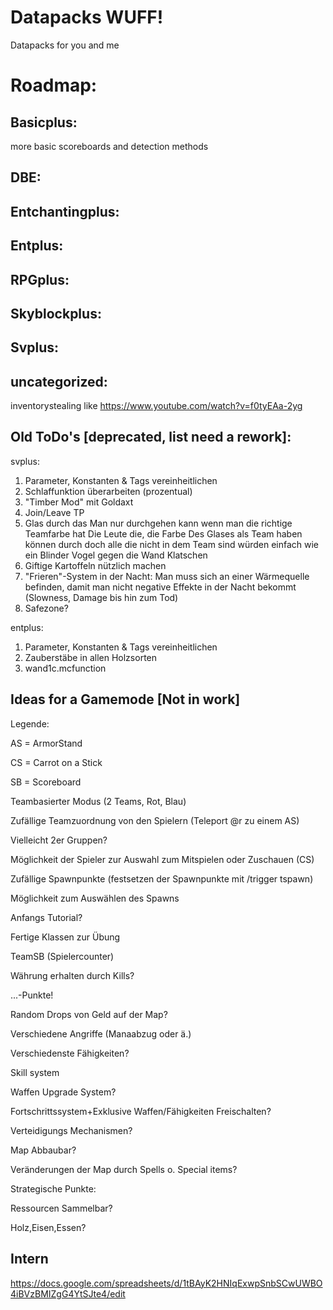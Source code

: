 # Datapacks	WUFF!
Datapacks for you and me



 # Roadmap:

 ## Basicplus:
more basic scoreboards and detection methods

 ## DBE:

 ## Entchantingplus:

 ## Entplus:

 ## RPGplus:

 ## Skyblockplus:

 ## Svplus:

 ## uncategorized:
inventorystealing like https://www.youtube.com/watch?v=f0tyEAa-2yg

 ## Old ToDo's [deprecated, list need a rework]:

 svplus:
1. Parameter, Konstanten & Tags vereinheitlichen
2. Schlaffunktion überarbeiten (prozentual)
3. "Timber Mod" mit Goldaxt
4. Join/Leave TP
5. Glas durch das Man nur durchgehen kann wenn man die richtige Teamfarbe hat
Die Leute die, die Farbe Des Glases als Team haben können durch doch alle die nicht in dem Team sind würden einfach wie ein Blinder Vogel gegen die Wand Klatschen
6. Giftige Kartoffeln nützlich machen
7. "Frieren"-System in der Nacht:
Man muss sich an einer Wärmequelle befinden, damit man nicht negative Effekte in der Nacht bekommt (Slowness, Damage bis hin zum Tod)
8. Safezone?

 entplus:
1. Parameter, Konstanten & Tags vereinheitlichen
2. Zauberstäbe in allen Holzsorten
3. wand1c.mcfunction


 ## Ideas for a Gamemode [Not in work]

 Legende:

 AS = ArmorStand

 CS = Carrot on a Stick

 SB = Scoreboard


 Teambasierter Modus (2 Teams, Rot, Blau)

 Zufällige Teamzuordnung von den Spielern (Teleport @r zu einem AS)

 Vielleicht 2er Gruppen?

 Möglichkeit der Spieler zur Auswahl zum Mitspielen oder Zuschauen (CS)

 Zufällige Spawnpunkte (festsetzen der Spawnpunkte mit /trigger tspawn)

 Möglichkeit zum Auswählen des Spawns

 Anfangs Tutorial?

 Fertige Klassen zur Übung

 TeamSB (Spielercounter)

 Währung erhalten durch Kills?

 ...-Punkte!

 Random Drops von Geld auf der Map?

 Verschiedene Angriffe (Manaabzug oder ä.)

 Verschiedenste Fähigkeiten?

 Skill system

 Waffen Upgrade System?

 Fortschrittssystem+Exklusive Waffen/Fähigkeiten Freischalten?

 Verteidigungs Mechanismen?

 Map Abbaubar?

 Veränderungen der Map durch Spells o. Special items?

 Strategische Punkte:

 Ressourcen Sammelbar?

 Holz,Eisen,Essen?

 ## Intern
https://docs.google.com/spreadsheets/d/1tBAyK2HNIqExwpSnbSCwUWBO4iBVzBMIZgG4YtSJte4/edit
